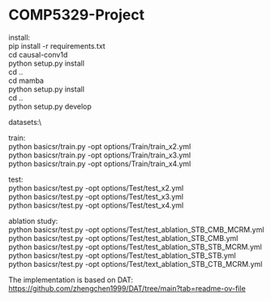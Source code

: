 # COMP5329-Project

install:\
pip install -r requirements.txt\
cd causal-conv1d\
python setup.py install\
cd ..\
cd mamba\
python setup.py install\
cd ..\
python setup.py develop

datasets:\

train:\
python basicsr/train.py -opt options/Train/train_x2.yml\
python basicsr/train.py -opt options/Train/train_x3.yml\
python basicsr/train.py -opt options/Train/train_x4.yml

test:\
python basicsr/test.py -opt options/Test/test_x2.yml\
python basicsr/test.py -opt options/Test/test_x3.yml\
python basicsr/test.py -opt options/Test/test_x4.yml

ablation study:\
python basicsr/test.py -opt options/Test/test_ablation_STB_CMB_MCRM.yml\
python basicsr/test.py -opt options/Test/test_ablation_STB_CMB.yml\
python basicsr/test.py -opt options/Test/test_ablation_STB_STB_MCRM.yml\
python basicsr/test.py -opt options/Test/test_ablation_STB_STB.yml\
python basicsr/test.py -opt options/Test/text_ablation_STB_CTB_MCRM.yml

The implementation is based on DAT: https://github.com/zhengchen1999/DAT/tree/main?tab=readme-ov-file